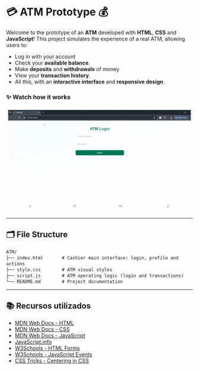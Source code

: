 # 💳 **ATM Prototype** 💰

Welcome to the prototype of an **ATM** developed with **HTML**, **CSS** and **JavaScript**! This project simulates the experience of a real ATM, allowing users to:

- Log in with your account
- Check your **available balance**.
- Make **deposits** and **withdrawals** of money
- View your **transaction history**.
- All this, with an **interactive interface** and **responsive design**.

### ✨ Watch how it works
![Demo](./assets/demo.gif)

---

## 🗂️ File Structure
```
ATM/
├── index.html       # Cashier main interface: login, profile and actions
├── style.css        # ATM visual styles
├── script.js        # ATM operating logic (login and transactions)
└── README.md        # Project documentation 

```
---

## 📚 Recursos utilizados

- [MDN Web Docs - HTML](https://developer.mozilla.org/es/docs/Web/HTML)  
- [MDN Web Docs - CSS](https://developer.mozilla.org/es/docs/Web/CSS)  
- [MDN Web Docs - JavaScript](https://developer.mozilla.org/es/docs/Web/JavaScript)  
- [JavaScript.info](https://javascript.info/)  
- [W3Schools - HTML Forms](https://www.w3schools.com/html/html_forms.asp)  
- [W3Schools - JavaScript Events](https://www.w3schools.com/js/js_events.asp)  
- [CSS Tricks - Centering in CSS](https://css-tricks.com/centering-css-complete-guide/)  
